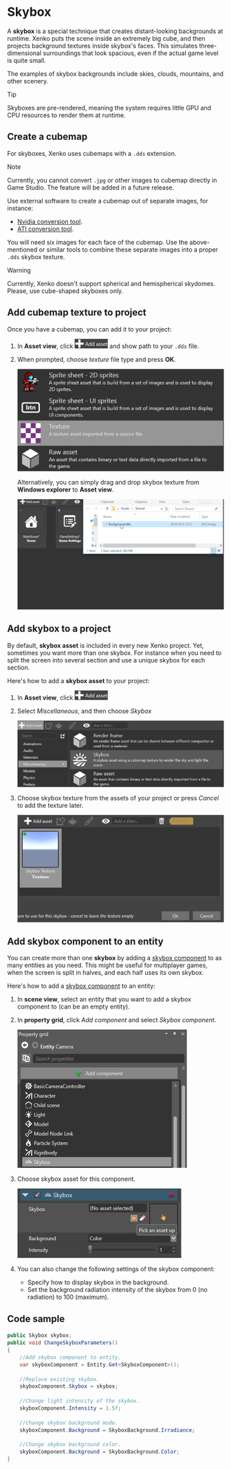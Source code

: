 # Skybox

A **skybox** is a special technique that creates distant-looking backgrounds at runtime.
Xenko puts the scene inside an extremely big cube, and then projects background textures inside skybox's faces.
This simulates three-dimensional surroundings that look spacious, even if the actual game level is quite small.

The examples of skybox backgrounds include skies, clouds, mountains, and other scenery.

> [!Tip]
> Skyboxes are pre-rendered, meaning the system requires little GPU and CPU resources to render them at runtime.

## Create a cubemap

For skyboxes, Xenko uses cubemaps with a `.dds` extension.

> [!Note]
> Currently, you cannot convert `.jpg` or other images to cubemap directly in Game Studio. The feature will be added in a future release.

Use external software to create a cubemap out of separate images, for instance:

* [Nvidia conversion tool](https://developer.nvidia.com/nvidia-texture-tools-adobe-photoshop).
* [ATI conversion tool](http://developer.amd.com/tools-and-sdks/archive/games-cgi/cubemapgen).

You will need six images for each face of the cubemap.
Use the above-mentioned or similar tools to combine these separate images into a proper `.dds` skybox texture.

> [!Warning]
> Currently, Xenko doesn't support spherical and hemispherical skydomes. Please, use cube-shaped skyboxes only.

## Add cubemap texture to project

Once you have a cubemap, you can add it to your project:

1. In **Asset view**, click ![](media/engine-skybox-add-new-asset-button.png) and show path to your `.dds` file.
2. When prompted, choose _texture_ file type and press **OK**.
    
    ![Select texture as asset type](media/engine-skybox-select-asset-type.png)

    Alternatively, you can simply drag and drop skybox texture from **Windows explorer** to **Asset view**.

    ![Drag and drop background texture](media/engine-skybox-drag-and-drop-background-texture.gif)

## Add skybox to a project

By default, **skybox asset** is included in every new Xenko project.
Yet, sometimes you want more than one skybox.
For instance when you need to split the screen into several section and use a unique skybox for each section.

Here's how to add a **skybox asset** to your project:

1. In **Asset view**, click ![](media/engine-skybox-add-new-asset-button.png)
2. Select _Miscellaneous_, and then choose _Skybox_

    ![Choose asset type](media/engine-skybox-choose-asset-type.png)

3. Choose skybox texture from the assets of your project or press _Cancel_ to add the texture later.
    
    ![Choose texture](media/engine-skybox-select-skybox-texture.png)

## Add skybox component to an entity
You can create more than one **skybox** by adding a [skybox component](xref:SiliconStudio.Xenko.Engine.SkyboxComponent) to as many entities as you need.
This might be useful for multiplayer games, when the screen is split in halves, and each half uses its own skybox.

Here's how to add a [skybox component](xref:SiliconStudio.Xenko.Engine.SkyboxComponent) to an entity: 

1. In **scene view**, select an entity that you want to add a skybox component to (can be an empty entity).
2. In **property grid**, click _Add component_ and select _Skybox component_.

    ![Add skybox component](media/engine-skybox-add-skybox-component.png)

3. Choose skybox asset for this component.

    ![Skybox component's properties](media/engine-skybox-skybox-components-properties.png)

4. You can also change the following settings of the skybox component:
    * Specify how to display skybox in the background.
    * Set the background radiation intensity of the skybox from 0 (no radiation) to 100 (maximum).

## Code sample

```cs
public Skybox skybox;
public void ChangeSkyboxParameters()
{
    //Add skybox component to entity.
    var skyboxComponent = Entity.Get<SkyboxComponent>();

    //Replace existing skybox.
    skyboxComponent.Skybox = skybox;
    
    //Change light intensity of the skybox.
    skyboxComponent.Intensity = 1.5f;

    //Change skybox background mode.
    skyboxComponent.Background = SkyboxBackground.Irradiance;

    //Change skybox background color.
    skyboxComponent.Background = SkyboxBackground.Color;
}
```